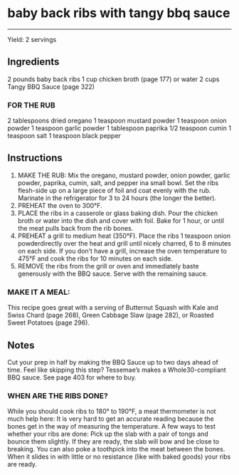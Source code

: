 # baby back ribs with tangy bbq sauce
---
Yield: 2 servings

## Ingredients
2 pounds baby back ribs
1 cup chicken broth (page 177) or water
2 cups Tangy BBQ Sauce (page 322)

### FOR THE RUB
2 tablespoons dried oregano
1 teaspoon mustard powder
1 teaspoon onion powder
1 teaspoon garlic powder
1 tablespoon paprika
1/2 teaspoon cumin
1 teaspoon salt
1 teaspoon black pepper


## Instructions
1. MAKE THE RUB: Mix the oregano, mustard powder, onion
powder, garlic powder, paprika, cumin, salt, and pepper ina
small bowl. Set the ribs flesh-side up on a large piece of foil
and coat evenly with the rub. Marinate in the refrigerator
for 3 to 24 hours (the longer the better).
2. PREHEAT the oven to 300°F.
3. PLACE the ribs in a casserole or glass baking dish. Pour the
chicken broth or water into the dish and cover with foil. Bake
for 1 hour, or until the meat pulls back from the rib bones.
4. PREHEAT a grill to medium heat (350°F). Place the ribs
1 teaspoon onion powderdirectly over the heat and grill until nicely charred, 6 to 8
minutes on each side. If you don’t have a grill, increase the
oven temperature to 475°F and cook the ribs for 10 minutes
on each side.
5. REMOVE the ribs from the grill or oven and immediately
baste generously with the BBQ sauce. Serve with the
remaining sauce.

### MAKE IT A MEAL: 
This recipe goes great with a serving
of Butternut Squash with Kale and Swiss Chard (page 268),
Green Cabbage Slaw (page 282), or Roasted Sweet Potatoes
(page 296).

## Notes

Cut your prep in half by making the BBQ
Sauce up to two days ahead of time.
Feel like skipping this step? Tessemae’s
makes a Whole30-compliant BBQ
sauce. See page 403 for where to buy.

### WHEN ARE THE RIBS DONE? 
While you should cook ribs
to 180° to 190°F, a meat thermometer is not much help here: It
is very hard to get an accurate reading because the bones get
in the way of measuring the temperature. A few ways to test
whether your ribs are done: Pick up the slab with a pair of tongs
and bounce them slightly. If they are ready, the slab will bow
and be close to breaking. You can also poke a toothpick into
the meat between the bones. When it slides in with little or no
resistance (like with baked goods) your ribs are ready.